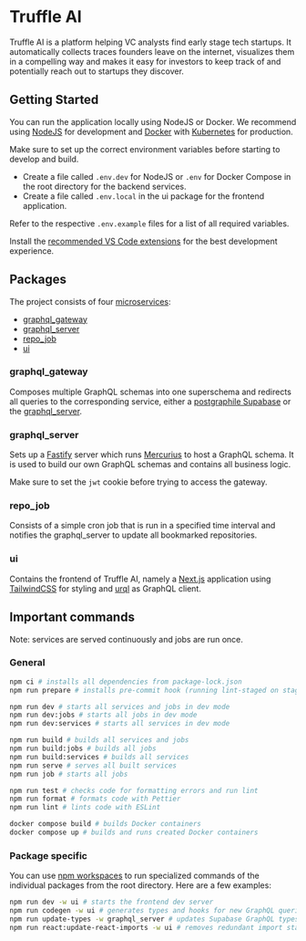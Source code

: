 # Truffle AI

Truffle AI is a platform helping VC analysts find early stage tech startups. It automatically collects traces founders leave on the internet, visualizes them in a compelling way and makes it easy for investors to keep track of and potentially reach out to startups they discover.

## Getting Started

You can run the application locally using NodeJS or Docker. We recommend using [NodeJS](https://nodejs.org/) for development and [Docker](https://www.docker.com/products/docker-desktop/) with [Kubernetes](https://kubernetes.io/) for production.

Make sure to set up the correct environment variables before starting to develop and build.
- Create a file called `.env.dev` for NodeJS or `.env` for Docker Compose in the root directory for the backend services.
- Create a file called `.env.local` in the ui package for the frontend application.

Refer to the respective `.env.example` files for a list of all required variables.

Install the [recommended VS Code extensions](./.vscode/extensions.json) for the best development experience.

## Packages

The project consists of four [microservices](./packages):

- [graphql_gateway](./packages/graphql_gateway/)
- [graphql_server](./packages/graphql_server/)
- [repo_job](./packages/repo_job/)
- [ui](./packages/ui/)

### graphql_gateway

Composes multiple GraphQL schemas into one superschema and redirects all queries to the corresponding service, either a [postgraphile Supabase](https://supabase.com/blog/graphql-now-available) or the [graphql_server](./packages/graphql_server).

### graphql_server

Sets up a [Fastify](https://www.fastify.io/) server which runs [Mercurius](https://mercurius.dev/#/) to host a GraphQL schema. It is used to build our own GraphQL schemas and contains all business logic.

Make sure to set the `jwt` cookie before trying to access the gateway.

### repo_job

Consists of a simple cron job that is run in a specified time interval and notifies the graphql_server to update all bookmarked repositories.

### ui

Contains the frontend of Truffle AI, namely a [Next.js](https://nextjs.org/) application using [TailwindCSS](https://tailwindcss.com/) for styling and [urql](https://github.com/urql-graphql/urql) as GraphQL client.

## Important commands

Note: services are served continuously and jobs are run once.

### General
```zsh
npm ci # installs all dependencies from package-lock.json
npm run prepare # installs pre-commit hook (running lint-staged on staged files)

npm run dev # starts all services and jobs in dev mode
npm run dev:jobs # starts all jobs in dev mode
npm run dev:services # starts all services in dev mode

npm run build # builds all services and jobs
npm run build:jobs # builds all jobs
npm run build:services # builds all services
npm run serve # serves all built services
npm run job # starts all jobs

npm run test # checks code for formatting errors and run lint
npm run format # formats code with Pettier
npm run lint # lints code with ESLint

docker compose build # builds Docker containers
docker compose up # builds and runs created Docker containers
```

### Package specific

You can use [npm workspaces](https://docs.npmjs.com/cli/v7/using-npm/workspaces) to run specialized commands of the individual packages from the root directory. Here are a few examples:

```zsh
npm run dev -w ui # starts the frontend dev server
npm run codegen -w ui # generates types and hooks for new GraphQL queries in the ui package
npm run update-types -w graphql_server # updates Supabase GraphQL types in graphql server
npm run react:update-react-imports -w ui # removes redundant import statements of 'react' in components
``````